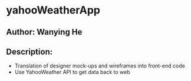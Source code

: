 # yahooWeatherApp

## Author: Wanying He

## Description: 
* Translation of designer mock-ups and wireframes into front-end code
* Use YahooWeather API to get data back to web
